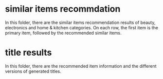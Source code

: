 # similar items recommdation
In this folder, there are the similar items recommendation results of beauty, electronics and home & kitchen categories. On each row, the first item is the primary item, followed by the recommended similar items.

# title results
In this folder, there are the recommended item information and the different versions of generated titles.
